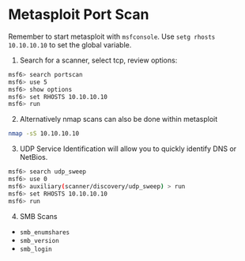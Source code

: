 # Metasploit Port Scan
Remember to start metasploit with `msfconsole`. Use `setg rhosts 10.10.10.10` to set the global variable.

1. Search for a scanner, select tcp, review options:
```sh
msf6> search portscan
msf6> use 5
msf6> show options
msf6> set RHOSTS 10.10.10.10
msf6> run
```

2. Alternatively nmap scans can also be done within metasploit
```sh
nmap -sS 10.10.10.10
```

3. UDP Service Identification will allow you to quickly identify DNS or NetBios.

```sh
msf6> search udp_sweep
msf6> use 0
msf6> auxiliary(scanner/discovery/udp_sweep) > run
msf6> set RHOSTS 10.10.10.10
msf6> run
```

4. SMB Scans
- `smb_enumshares`
- `smb_version`
- `smb_login`

